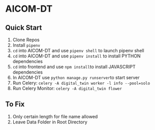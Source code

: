 # AICOM-DT

## Quick Start

1. Clone Repos
2. Install `pipenv`
3. `cd` into AICOM-DT and use `pipenv shell` to launch pipenv shell
4. `cd` into AICOM-DT and use `pipenv install` to install PYTHON dependencies
5. `cd` into frontend and use `npm install`to install JAVASCRIPT dependencies
6. In AICOM-DT use `python manage.py runserver`to start server
7. Run Celery: `celery -A digital_twin worker -l info --pool=solo`
8. Run Celery Monitor: `celery -A digital_twin flower`

## To Fix

1. Only certain length for file name allowed
2. Leave Data Folder in Root Directory
